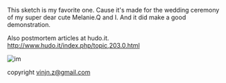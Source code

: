This sketch is my favorite one.
Cause it's made for the wedding ceremony of my super dear cute Melanie.Q and I.
And it did make a good demonstration.

Also postmortem articles at hudo.it.
http://www.hudo.it/index.php/topic,203.0.html

![im](http://vinjn.sinaapp.com/data/love_melanie.jpg)

copyright vinjn.z@gmail.com


